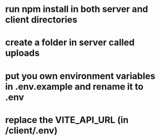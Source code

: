 # run npm install in both server and client directories
# create a folder in server called uploads
# put you own environment variables in .env.example and rename it to .env
# replace the VITE_API_URL (in /client/.env) 